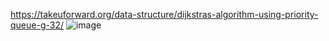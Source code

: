 https://takeuforward.org/data-structure/dijkstras-algorithm-using-priority-queue-g-32/
![image](https://github.com/Jiyarathore/Leetcode/assets/96529109/249ef893-f181-4156-a63f-5853a3ae8fc3)
